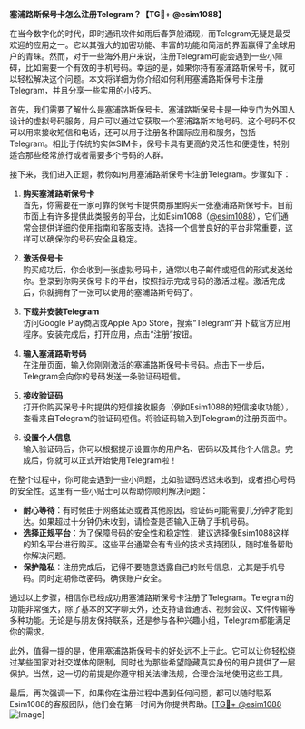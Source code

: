 **塞浦路斯保号卡怎么注册Telegram？【TG💪+ @esim1088】**

在当今数字化的时代，即时通讯软件如雨后春笋般涌现，而Telegram无疑是最受欢迎的应用之一。它以其强大的加密功能、丰富的功能和简洁的界面赢得了全球用户的青睐。然而，对于一些海外用户来说，注册Telegram可能会遇到一些小障碍，比如需要一个有效的手机号码。幸运的是，如果你持有塞浦路斯保号卡，就可以轻松解决这个问题。本文将详细为你介绍如何利用塞浦路斯保号卡注册Telegram，并且分享一些实用的小技巧。

首先，我们需要了解什么是塞浦路斯保号卡。塞浦路斯保号卡是一种专门为外国人设计的虚拟号码服务，用户可以通过它获取一个塞浦路斯本地号码。这个号码不仅可以用来接收短信和电话，还可以用于注册各种国际应用和服务，包括Telegram。相比于传统的实体SIM卡，保号卡具有更高的灵活性和便捷性，特别适合那些经常旅行或者需要多个号码的人群。

接下来，我们进入正题，教你如何用塞浦路斯保号卡注册Telegram。步骤如下：

1. **购买塞浦路斯保号卡**  
   首先，你需要在一家可靠的保号卡提供商那里购买一张塞浦路斯保号卡。目前市面上有许多提供此类服务的平台，比如Esim1088（[@esim1088](https://t.me/s/esim1088)），它们通常会提供详细的使用指南和客服支持。选择一个信誉良好的平台非常重要，这样可以确保你的号码安全且稳定。

2. **激活保号卡**  
   购买成功后，你会收到一张虚拟号码卡，通常以电子邮件或短信的形式发送给你。登录到你购买保号卡的平台，按照指示完成号码的激活过程。激活完成后，你就拥有了一张可以使用的塞浦路斯号码了。

3. **下载并安装Telegram**  
   访问Google Play商店或Apple App Store，搜索“Telegram”并下载官方应用程序。安装完成后，打开应用，点击“注册”按钮。

4. **输入塞浦路斯号码**  
   在注册页面，输入你刚刚激活的塞浦路斯保号卡号码。点击下一步后，Telegram会向你的号码发送一条验证码短信。

5. **接收验证码**  
   打开你购买保号卡时提供的短信接收服务（例如Esim1088的短信接收功能），查看来自Telegram的验证码短信。将验证码输入到Telegram的注册页面中。

6. **设置个人信息**  
   输入验证码后，你可以根据提示设置你的用户名、密码以及其他个人信息。完成后，你就可以正式开始使用Telegram啦！

在整个过程中，你可能会遇到一些小问题，比如验证码迟迟未收到，或者担心号码的安全性。这里有一些小贴士可以帮助你顺利解决问题：

- **耐心等待**：有时候由于网络延迟或者其他原因，验证码可能需要几分钟才能到达。如果超过十分钟仍未收到，请检查是否输入正确了手机号码。
- **选择正规平台**：为了保障号码的安全性和稳定性，建议选择像Esim1088这样的知名平台进行购买。这些平台通常会有专业的技术支持团队，随时准备帮助你解决问题。
- **保护隐私**：注册完成后，记得不要随意透露自己的账号信息，尤其是手机号码。同时定期修改密码，确保账户安全。

通过以上步骤，相信你已经成功用塞浦路斯保号卡注册了Telegram。Telegram的功能非常强大，除了基本的文字聊天外，还支持语音通话、视频会议、文件传输等多种功能。无论是与朋友保持联系，还是参与各种兴趣小组，Telegram都能满足你的需求。

此外，值得一提的是，使用塞浦路斯保号卡的好处远不止于此。它可以让你轻松绕过某些国家对社交媒体的限制，同时也为那些希望隐藏真实身份的用户提供了一层保护。当然，这一切的前提是你遵守相关法律法规，合理合法地使用这些工具。

最后，再次强调一下，如果你在注册过程中遇到任何问题，都可以随时联系Esim1088的客服团队，他们会在第一时间为你提供帮助。[[TG💪+ @esim1088](https://t.me/s/esim1088) ![Image](https://i.postimg.cc/4NQfJmqS/Snipaste-2025-05-13-00-14-12.png)]